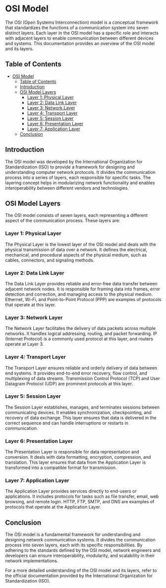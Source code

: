 # OSI Model

The OSI (Open Systems Interconnection) model is a conceptual framework that standardizes the functions of a communication system into seven distinct layers. Each layer in the OSI model has a specific role and interacts with adjacent layers to enable communication between different devices and systems. This documentation provides an overview of the OSI model and its layers.

## Table of Contents
- [OSI Model](#osi-model)
  - [Table of Contents](#table-of-contents)
  - [Introduction](#introduction)
  - [OSI Model Layers](#osi-model-layers)
    - [Layer 1: Physical Layer](#layer-1-physical-layer)
    - [Layer 2: Data Link Layer](#layer-2-data-link-layer)
    - [Layer 3: Network Layer](#layer-3-network-layer)
    - [Layer 4: Transport Layer](#layer-4-transport-layer)
    - [Layer 5: Session Layer](#layer-5-session-layer)
    - [Layer 6: Presentation Layer](#layer-6-presentation-layer)
    - [Layer 7: Application Layer](#layer-7-application-layer)
  - [Conclusion](#conclusion)

## Introduction

The OSI model was developed by the International Organization for Standardization (ISO) to provide a framework for designing and understanding computer network protocols. It divides the communication process into a series of layers, each responsible for specific tasks. The layering concept helps in modularizing network functionality and enables interoperability between different vendors and technologies.

## OSI Model Layers

The OSI model consists of seven layers, each representing a different aspect of the communication process. These layers are:

### Layer 1: Physical Layer

The Physical Layer is the lowest layer of the OSI model and deals with the physical transmission of data over a network. It defines the electrical, mechanical, and procedural aspects of the physical medium, such as cables, connectors, and signaling methods.

### Layer 2: Data Link Layer

The Data Link Layer provides reliable and error-free data transfer between adjacent network nodes. It is responsible for framing data into frames, error detection and correction, and managing access to the physical medium. Ethernet, Wi-Fi, and Point-to-Point Protocol (PPP) are examples of protocols that operate at this layer.

### Layer 3: Network Layer

The Network Layer facilitates the delivery of data packets across multiple networks. It handles logical addressing, routing, and packet forwarding. IP (Internet Protocol) is a commonly used protocol at this layer, and routers operate at Layer 3.

### Layer 4: Transport Layer

The Transport Layer ensures reliable and orderly delivery of data between end systems. It provides end-to-end error recovery, flow control, and multiplexing of data streams. Transmission Control Protocol (TCP) and User Datagram Protocol (UDP) are prominent protocols at this layer.

### Layer 5: Session Layer

The Session Layer establishes, manages, and terminates sessions between communicating devices. It enables synchronization, checkpointing, and recovery of data exchange. This layer ensures that data is delivered in the correct sequence and can handle interruptions or restarts in communication.

### Layer 6: Presentation Layer

The Presentation Layer is responsible for data representation and conversion. It deals with data formatting, encryption, compression, and translation. This layer ensures that data from the Application Layer is transformed into a compatible format for transmission.

### Layer 7: Application Layer

The Application Layer provides services directly to end-users or applications. It includes protocols for tasks such as file transfer, email, web browsing, and remote login. HTTP, FTP, SMTP, and DNS are examples of protocols that operate at the Application Layer.

## Conclusion

The OSI model is a fundamental framework for understanding and designing network communication systems. It divides the communication process into seven layers, each with its specific responsibilities. By adhering to the standards defined by the OSI model, network engineers and developers can ensure interoperability, modularity, and scalability in their network implementations.

For a more detailed understanding of the OSI model and its layers, refer to the official documentation provided by the International Organization for Standardization (ISO).

